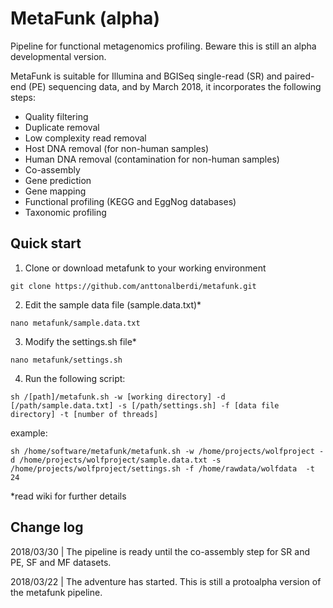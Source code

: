 # MetaFunk (alpha)
Pipeline for functional metagenomics profiling. Beware this is still an alpha developmental version.

MetaFunk is suitable for Illumina and BGISeq single-read (SR) and paired-end (PE) sequencing data, and by March 2018, it incorporates the following steps:

- Quality filtering
- Duplicate removal
- Low complexity read removal
- Host DNA removal (for non-human samples)
- Human DNA removal (contamination for non-human samples)
- Co-assembly
- Gene prediction
- Gene mapping
- Functional profiling (KEGG and EggNog databases)
- Taxonomic profiling

## Quick start
1. Clone or download metafunk to your working environment

`git clone https://github.com/anttonalberdi/metafunk.git`

2. Edit the sample data file (sample.data.txt)*

`nano metafunk/sample.data.txt`

3. Modify the settings.sh file*

`nano metafunk/settings.sh`

4. Run the following script:

`sh /[path]/metafunk.sh -w [working directory] -d [/path/sample.data.txt] -s [/path/settings.sh] -f [data file directory] -t [number of threads]`

example:

`sh /home/software/metafunk/metafunk.sh -w /home/projects/wolfproject -d /home/projects/wolfproject/sample.data.txt -s /home/projects/wolfproject/settings.sh -f /home/rawdata/wolfdata  -t 24`


*read wiki for further details

## Change log
2018/03/30 | The pipeline is ready until the co-assembly step for SR and PE, SF and MF datasets.

2018/03/22 | The adventure has started. This is still a protoalpha version of the metafunk pipeline.
